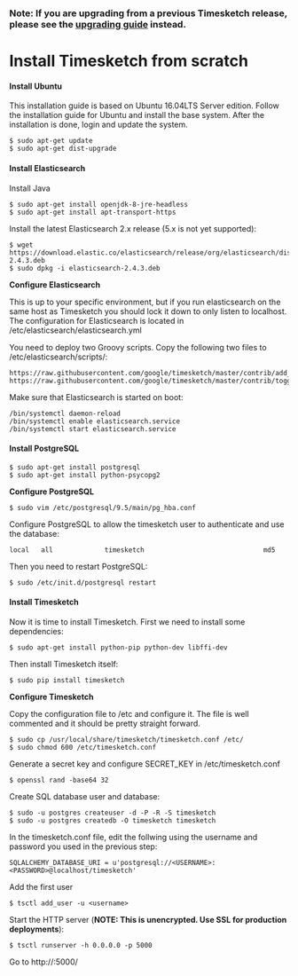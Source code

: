 ### Note: If you are upgrading from a previous Timesketch release, please see the [upgrading guide](Upgrading.md) instead.

# Install Timesketch from scratch

#### Install Ubuntu
This installation guide is based on Ubuntu 16.04LTS Server edition. Follow the installation guide for Ubuntu and install the base system.
After the installation is done, login and update the system.

    $ sudo apt-get update
    $ sudo apt-get dist-upgrade

#### Install Elasticsearch

Install Java

    $ sudo apt-get install openjdk-8-jre-headless
    $ sudo apt-get install apt-transport-https

Install the latest Elasticsearch 2.x release (5.x is not yet supported):

    $ wget https://download.elastic.co/elasticsearch/release/org/elasticsearch/distribution/deb/elasticsearch/2.4.3/elasticsearch-2.4.3.deb
    $ sudo dpkg -i elasticsearch-2.4.3.deb

**Configure Elasticsearch**

This is up to your specific environment, but if you run elasticsearch on the same host as Timesketch you should lock it down to only listen to localhost.
The configuration for Elasticsearch is located in /etc/elasticsearch/elasticsearch.yml

You need to deploy two Groovy scripts. Copy the following two files to /etc/elasticsearch/scripts/:

    https://raw.githubusercontent.com/google/timesketch/master/contrib/add_label.groovy
    https://raw.githubusercontent.com/google/timesketch/master/contrib/toggle_label.groovy

Make sure that Elasticsearch is started on boot:

    /bin/systemctl daemon-reload
    /bin/systemctl enable elasticsearch.service
    /bin/systemctl start elasticsearch.service

#### Install PostgreSQL

    $ sudo apt-get install postgresql
    $ sudo apt-get install python-psycopg2

**Configure PostgreSQL**

    $ sudo vim /etc/postgresql/9.5/main/pg_hba.conf

Configure PostgreSQL to allow the timesketch user to authenticate and use the database:

    local   all             timesketch                              md5

Then you need to restart PostgreSQL:

    $ sudo /etc/init.d/postgresql restart

#### Install Timesketch

Now it is time to install Timesketch. First we need to install some dependencies:

    $ sudo apt-get install python-pip python-dev libffi-dev

Then install Timesketch itself:

    $ sudo pip install timesketch

**Configure Timesketch**

Copy the configuration file to /etc and configure it. The file is well commented and it should be pretty straight forward.

    $ sudo cp /usr/local/share/timesketch/timesketch.conf /etc/
    $ sudo chmod 600 /etc/timesketch.conf

Generate a secret key and configure SECRET_KEY in /etc/timesketch.conf

    $ openssl rand -base64 32

Create SQL database user and database:

    $ sudo -u postgres createuser -d -P -R -S timesketch
    $ sudo -u postgres createdb -O timesketch timesketch

In the timesketch.conf file, edit the follwing using the username and password you used in the previous step:

    SQLALCHEMY_DATABASE_URI = u'postgresql://<USERNAME>:<PASSWORD>@localhost/timesketch'

Add the first user

    $ tsctl add_user -u <username>

Start the HTTP server (**NOTE: This is unencrypted. Use SSL for production deployments**):

    $ tsctl runserver -h 0.0.0.0 -p 5000

Go to http://<SERVER IP>:5000/
